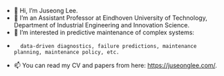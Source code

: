 - 👋 Hi, I’m Juseong Lee.
- 🌱 I’m an Assistant Professor at Eindhoven University of Technology, Department of Industrial Engineering and Innovation Science.
- 👀 I’m interested in predictive maintenance of complex systems:
-       data-driven diagnostics, failure predictions, maintenance planning, maintenance policy, etc.
- 📫 You can read my CV and papers from here: https://juseonglee.com/.
